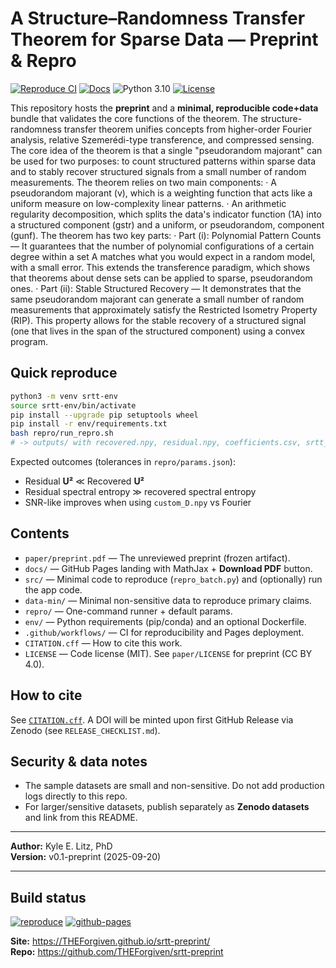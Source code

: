 # A Structure–Randomness Transfer Theorem for Sparse Data — Preprint & Repro
[![Reproduce CI](https://github.com/THEForgiven/srtt-preprint/actions/workflows/reproduce.yml/badge.svg)](https://github.com/THEForgiven/srtt-preprint/actions/workflows/reproduce.yml)
[![Docs](https://img.shields.io/badge/docs-GitHub%20Pages-blue)](https://THEForgiven.github.io/srtt-preprint/)
![Python 3.10](https://img.shields.io/badge/python-3.10-3776AB?logo=python&logoColor=white)
[![License](https://img.shields.io/github/license/THEForgiven/srtt-preprint)](./LICENSE)

This repository hosts the **preprint** and a **minimal, reproducible code+data** bundle that validates the core functions of the theorem.
The structure-randomness transfer theorem unifies concepts from higher-order Fourier analysis, relative Szemerédi-type transference, and compressed sensing. The core idea of the theorem is that a single "pseudorandom majorant" can be used for two purposes: to count structured patterns within sparse data and to stably recover structured signals from a small number of random measurements.
The theorem relies on two main components:
·	A pseudorandom majorant (v), which is a weighting function that acts like a uniform measure on low-complexity linear patterns.
·	An arithmetic regularity decomposition, which splits the data's indicator function (1A​) into a structured component (gstr​) and a uniform, or pseudorandom, component (gunf​).
The theorem has two key parts:
·	Part (i): Polynomial Pattern Counts — It guarantees that the number of polynomial configurations of a certain degree within a set A matches what you would expect in a random model, with a small error. This extends the transference paradigm, which shows that theorems about dense sets can be applied to sparse, pseudorandom ones.
·	Part (ii): Stable Structured Recovery — It demonstrates that the same pseudorandom majorant can generate a small number of random measurements that approximately satisfy the Restricted Isometry Property (RIP). This property allows for the stable recovery of a structured signal (one that lives in the span of the structured component) using a convex program.


## Quick reproduce
```bash
python3 -m venv srtt-env
source srtt-env/bin/activate
pip install --upgrade pip setuptools wheel
pip install -r env/requirements.txt
bash repro/run_repro.sh
# -> outputs/ with recovered.npy, residual.npy, coefficients.csv, srtt_report.html
```

Expected outcomes (tolerances in `repro/params.json`):
- Residual **U²** ≪ Recovered **U²**
- Residual spectral entropy ≫ recovered spectral entropy
- SNR-like improves when using `custom_D.npy` vs Fourier

## Contents
- `paper/preprint.pdf` — The unreviewed preprint (frozen artifact).
- `docs/` — GitHub Pages landing with MathJax + **Download PDF** button.
- `src/` — Minimal code to reproduce (`repro_batch.py`) and (optionally) run the app code.
- `data-min/` — Minimal non-sensitive data to reproduce primary claims.
- `repro/` — One-command runner + default params.
- `env/` — Python requirements (pip/conda) and an optional Dockerfile.
- `.github/workflows/` — CI for reproducibility and Pages deployment.
- `CITATION.cff` — How to cite this work.
- `LICENSE` — Code license (MIT). See `paper/LICENSE` for preprint (CC BY 4.0).

## How to cite
See [`CITATION.cff`](CITATION.cff). A DOI will be minted upon first GitHub Release via Zenodo (see `RELEASE_CHECKLIST.md`).

## Security & data notes
- The sample datasets are small and non-sensitive. Do not add production logs directly to this repo.
- For larger/sensitive datasets, publish separately as **Zenodo datasets** and link from this README.

---

**Author:** Kyle E. Litz, PhD  
**Version:** v0.1-preprint (2025-09-20)

---

## Build status
[![reproduce](https://github.com/THEForgiven/srtt-preprint/actions/workflows/ci.yml/badge.svg)](https://github.com/THEForgiven/srtt-preprint/actions/workflows/ci.yml)
[![github-pages](https://github.com/THEForgiven/srtt-preprint/actions/workflows/pages.yml/badge.svg)](https://github.com/THEForgiven/srtt-preprint/actions/workflows/pages.yml)

**Site:** https://THEForgiven.github.io/srtt-preprint/  
**Repo:** https://github.com/THEForgiven/srtt-preprint
